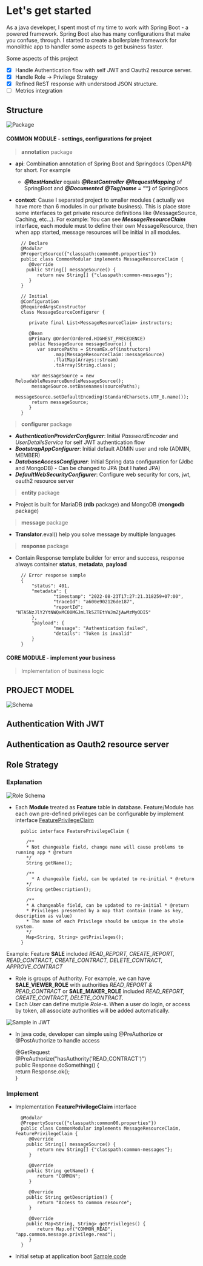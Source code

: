 # Let's get started

As a java developer, I spent most of my time to work with Spring Boot - a powered framework. Spring Boot also has many configurations that make you confuse, through. I started to create a boilerplate framework for monolithic app to handler some aspects to get business faster.

Some aspects of this project

- [x] Handle Authentication flow with self JWT and Oauth2 resource server.
- [x] Handle Role -> Privilege Strategy
- [x] Refined ReST response with understood JSON structure.
- [ ] Metrics integration

## Structure
![Package](docs/structure.png)
#### COMMON MODULE -  settings, configurations for project
> **annotation** package
- **api**: Combination annotation of Spring Boot and Springdocs (OpenAPI) for short. For example
  - ***@RestHandler*** equals ***@RestController*** ***@RequestMapping*** of SpringBoot and ***@Documented***
    ***@Tag(name = "")*** of SpringDocs
- **context**: Cause I separated project to smaller modules ( actually we have more than 6 modules in our private business). This is place store some interfaces to get private resource definitions like (MessageSource, Caching, etc...). For example: You can see ***MessageResourceClaim*** interface,  each module must to define their own MessageResource, then when app started, message resources will be initial in all modules.

        // Declare 
        @Modular  
        @PropertySource({"classpath:common00.properties"})  
        public class CommonModular implements MessageResourceClaim {  
           @Override  
          public String[] messageSource() {  
              return new String[] {"classpath:common-messages"};  
           }  
        }
  	
        // Initial
        @Configuration  
        @RequiredArgsConstructor  
        class MessageSourceConfigurer {  
      
           private final List<MessageResourceClaim> instructors;  
        
           @Bean  
           @Primary @Order(Ordered.HIGHEST_PRECEDENCE)  
           public MessageSource messageSource() {  
              var sourcePaths = StreamEx.of(instructors)  
                    .map(MessageResourceClaim::messageSource)  
                    .flatMap(Arrays::stream)  
                    .toArray(String.class);  
        
            var messageSource = new ReloadableResourceBundleMessageSource();  
            messageSource.setBasenames(sourcePaths);  
            messageSource.setDefaultEncoding(StandardCharsets.UTF_8.name());  
            return messageSource;  
           }  
        }
> **configurer** package
- ***AuthenticationProviderConfigurer***: Initial *PasswordEncoder* and *UserDetailsService* for self JWT authentication flow
- ***BootstrapAppConfigurer***: Initial default ADMIN user and role (ADMIN, MEMBER)
- ***DatabaseAccessConfigurer***: Initial Spring data configuration for (Jdbc and MongoDB) - Can be changed to JPA (but I hated JPA)
- ***DefaultWebSecurityConfigurer***: Configure web security for cors, jwt, oauth2 resource server
> **entity** package
- Project is built for MariaDB (**rdb** package) and MongoDB (**mongodb** package)
> **message** package
- **Translator**.eval() help you solve message by multiple languages
> **response** package
- Contain Response template builder for error and success,  response always container **status**, **metadata**, **payload**

        // Error response sample
        {
            "status": 401,
            "metadata": {
                    "timestamp": "2022-08-23T17:27:21.318259+07:00",
                    "traceId": "a600e902126de187",
                    "reportId": "NTA5NzJlY2YtNWQxMC00MGJmLTk5ZTEtYWJmZjAwMzMyODI5"
            },
            "payload": {
                    "message": "Authentication failed",
                    "details": "Token is invalid"
            }
        }

#### CORE MODULE - implement your business

> Implementation of business logic

## PROJECT MODEL

![Schema](docs/schema.png)

## Authentication With JWT

## Authentication as  Oauth2 resource server

## Role Strategy

### Explanation

![Role Schema](docs/role-schema.png)

- Each **Module** treated as **Feature** table in database. Feature/Module has each own pre-defined privileges can be
  configurable by implement interface [FeaturePrivilegeClaim](https://github.com/tuyendev/monolithic-sample-app/blob/dev/backend/common/src/main/java/io/github/tuyendev/mbs/common/annotation/context/MessageResourceClaim.java)

  		public interface FeaturePrivilegeClaim {  
  		  
  		  /**  
  		  * Not changeable field, change name will cause problems to running app * @return  
  		  */  
  		  String getName();  
  		  
  		  /**  
  			* A changeable field, can be updated to re-initial * @return  
  		  */  
  		  String getDescription();  
  		  
  		  /**  
  		  * A changeable field, can be updated to re-initial * @return
  		  * Privileges presented by a map that contain (name as key, description as value)
  		  * The name of each Privilege should be unique in the whole system.
  		  */  
  		  Map<String, String> getPrivileges();  
  		}

Example: Feature **SALE** included *READ_REPORT, CREATE_REPORT, READ_CONTRACT, CREATE_CONTRACT, DELETE_CONTRACT,
APPROVE_CONTRACT*

- Role is groups of Authority. For example, we can have **SALE_VIEWER_ROLE** with authorities *READ_REPORT &
  READ_CONTRACT* or **SALE_MAKER_ROLE** included *READ_REPORT, CREATE_CONTRACT, DELETE_CONTRACT*.
- Each *User* can define mutiple *Role*-s. When a user do login, or access by token, all associate authorities will be
  added automatically.

![Sample in JWT](docs/role-token-sample.png)

- In java code, developer can simple using @PreAuthorize or @PostAuthorize to handle access

  	@GetRequest  
  	@PreAuthorize("hasAuthority('READ_CONTRACT')")  
  	public Response<String> doSomething() {  
  	   return Response.ok();  
  	}

### Implement

- Implementation **FeaturePrivilegeClaim** interface

  		@Modular  
  		@PropertySource({"classpath:common00.properties"})  
  		public class CommonModular implements MessageResourceClaim, FeaturePrivilegeClaim {  
  		   @Override  
  		  public String[] messageSource() {  
  		      return new String[] {"classpath:common-messages"};  
  		   }  
  		  
  		   @Override  
  		  public String getName() {  
  		      return "COMMON";  
  		   }  
  		  
  		   @Override  
  		  public String getDescription() {  
  		      return "Access to common resource";  
  		   }  
  		  
  		   @Override  
  		  public Map<String, String> getPrivileges() {  
  		      return Map.of("COMMON_READ", "app.common.message.privilege.read");  
  		   }  
  		}

- Initial setup at application boot [Sample code](https://github.com/tuyendev/monolithic-sample-app/blob/dev/backend/common/src/main/java/io/github/tuyendev/mbs/common/configurer/BootstrapAppConfigurer.java#L140)
